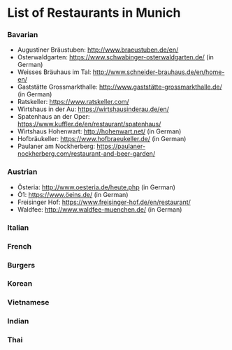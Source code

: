 # List of Restaurants in Munich

### Bavarian

* Augustiner Bräustuben: http://www.braeustuben.de/en/
* Osterwaldgarten: https://www.schwabinger-osterwaldgarten.de/ (in German)
* Weisses Bräuhaus im Tal: http://www.schneider-brauhaus.de/en/home-en/
* Gaststätte Grossmarkthalle: http://www.gaststätte-grossmarkthalle.de/ (in German)
* Ratskeller: https://www.ratskeller.com/
* Wirtshaus in der Au: https://wirtshausinderau.de/en/
* Spatenhaus an der Oper: https://www.kuffler.de/en/restaurant/spatenhaus/
* Wirtshaus Hohenwart: http://hohenwart.net/ (in German)
* Hofbräukeller: https://www.hofbraeukeller.de/ (in German)
* Paulaner am Nockherberg: https://paulaner-nockherberg.com/restaurant-and-beer-garden/

### Austrian

* Österia: http://www.oesteria.de/heute.php (in German)
* Ö1: https://www.öeins.de/ (in German)
* Freisinger Hof: https://www.freisinger-hof.de/en/restaurant/
* Waldfee: http://www.waldfee-muenchen.de/ (in German)


### Italian

### French

### Burgers

### Korean

### Vietnamese

### Indian

### Thai


